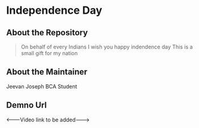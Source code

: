 # Independence Day

## About the Repository

> On behalf of every Indians I wish you happy indendence day
> This is a small gift for my nation 

## About the Maintainer
 
 Jeevan Joseph
 BCA Student

## Demno Url

<---Video link to be added--->